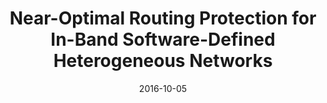 ---
title: "Near-Optimal Routing Protection for In-Band Software-Defined Heterogeneous Networks"
authors:
- Huang Huawei
- Guo Song
- Liang Weifa
- Li Keqiu
- Ye Baoliu
- Zhuang Weihua

date: "2016-10-05"
doi: ""

# Publication type.
# 1 = Conference paper; 2 = Journal article;
# 3 = Preprint Paper; 4 = Report; 5 = Book; 6 = Book section;
# 7 = Thesis; 8 = Patent
publication_types: ["2"]

# Publication name and optional abbreviated publication name.
publication: "*IEEE Journal on Selected Areas in Communications*"
publication_short: "JSAC(CCF-A)"

url_pdf: https://ieeexplore.ieee.org/abstract/document/7583673
# url_code: ''
# url_dataset: ''
# url_poster: ''
# url_project: ''
# url_slides: ''
# url_video: ''

---
